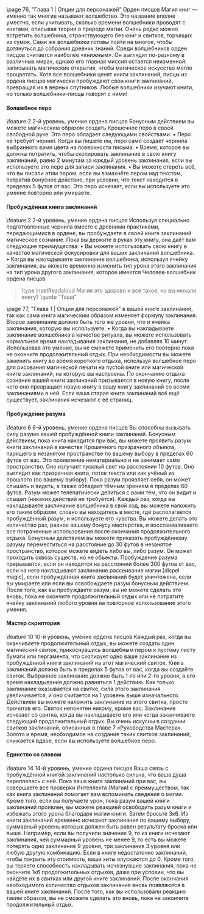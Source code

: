 \page 76, "Глава 1 | Опции для персонажей"
Орден писцов
Магия книг — именно так многие называют волшебство. Это название вполне уместно, если учитывать, сколько времени волшебники проводят с книгами, описывая теории о природе магии. Очень редко можно встретить волшебника, странствующего без книг и свитков, торчащих из сумок. Сами же волшебники готовы пойти на многое, чтобы дотянуться до собрания древних знаний.
Среди волшебников орден писцов считается наиболее «книжным». Он выглядит по-разному в различных мирах, однако его главная миссия остается неизменной: записывать магические открытия, чтобы магическое искусство могло процветать.
Хотя все волшебники ценят книги заклинаний, писцы из ордена писцов магически пробуждают свои книги заклинаний, превращая их в верных спутников. Любые волшебники изучают книги, но только волшебники-писцы говорят с ними!
#### Волшебное перо
\feature 2
2-й уровень, умение ордена писцов
Бонусным действием вы можете магическим образом создать Крошечное перо в своей свободной руке. Это перо обладает следующими свойствами:
• Перо не требует чернил. Когда вы пишете им, перо само создает чернила выбранного вами цвета на поверхности письма.
• Время, которое вы должны потратить, чтобы скопировать заклинание в свою книгу заклинаний, равно 2 минутам за каждый уровень заклинания, если вы используете это перо для записи заклинания.
• Вы можете стереть всё, что вы писали этим пером, если вы взмахнёте пером над текстом, потратив бонусное действие, при условии, что текст находится в пределах 5 футов от вас.
Это перо исчезает, если вы используете это умение повторно или умираете.
#### Пробуждённая книга заклинаний
\feature 2
2-й уровень, умение ордена писцов
Используя специально подготовленные чернила вместе с древними практиками, передающимися в ордене, вы пробуждаете в своей книге заклинаний магическое сознание.
Пока вы держите в руках эту книгу, она даёт вам следующие преимущества:
• Вы можете использовать свою книгу в качестве магической фокусировки для ваших заклинаний волшебника.
• Когда вы накладываете заклинание волшебника, используя ячейку заклинания, вы можете временно изменить тип урона этого заклинания на тип урона другого заклинания, которое имеется
Человек-волшебник ордена писцов
> \type insetReadaloud
> Магия это здорово и все такое, но вы нюхали книгу?
> \quote "Таша"

\page 77, "Глава 1 | Опции для персонажей"
в вашей книге заклинаний, так как сама книга магическим образом изменяет формулу заклинания. Второе заклинание должно быть того же уровня, что и ячейка заклинания, которую вы используете.
• Когда вы накладываете заклинание волшебника в качестве ритуала, вы можете использовать нормальное время накладывания заклинания, не добавляя 10 минут. Использовав это умение, вы не сможете применить его повторно пока не окончите продолжительный отдых.
При необходимости вы можете заменить книгу во время короткого отдыха, используя волшебное перо для рисования магической печати на пустой книге или магической книге заклинаний, на которую вы настроены. По окончанию отдыха сознание вашей книги заклинаний призывается в новую книгу, после чего оно превращает новую книгу в вашу книгу заклинаний со всеми заклинаниями в ней. Если ваша старая книга заклинаний всё ещё существует, заклинания исчезают с её страниц.
#### Пробуждение разума
\feature 6
6-й уровень, умение ордена писцов
Вы способны вызывать силу разума вашей пробуждённой книги заклинаний. Бонусным действием, пока книга находится при вас, вы можете проявить разум книги заклинаний в качестве Крошечного призрачного объекта, парящего в незанятом пространстве по вашему выбору в пределах
60 футов от вас. Это проявление нематериально и не занимает само пространство. Оно излучает тусклый свет на расстоянии 10 футов. Оно выглядит как призрачная книга, поток текста или как учёный из прошлого (по вашему выбору).
Пока разум проявляет себя, он может слышать и видеть, а также обладает тёмным зрением в пределах 60 футов. Разум может телепатически делиться с вами тем, что он видит и слышит (никаких действий не требуется).
Каждый раз, когда вы накладываете заклинание волшебника в свой ход, вы можете наложить его таким образом, словно вы находитесь в месте, где располагается пробуждённый разум, и используете его чувства. Вы можете делать это количество раз, равное вашему бонусу мастерства, и восстанавливаете все потраченные использования после окончания продолжительного отдыха.
Бонусным действием вы можете приказать пробуждённому разуму переместиться на расстояние до 30 футов в незанятое пространство, которое можете видеть либо вы, либо разум. Он может проходить сквозь существ, но не объекты.
Пробуждение разума прерывается, если он находится на расстоянии более 300 футов от вас, если на него накладывают заклинание рассеивание магии [dispel magic], если пробуждённая книга заклинаний будет уничтожена, если вы умираете или если вы освобождаете разум бонусным действием.
После того, как вы пробуждаете разум, вы не можете сделать это вновь, пока не окончите продолжительный отдых или не потратите ячейку заклинаний любого уровня на повторное использование этого умения.
#### Мастер скриптория
\feature 10
10-й уровень, умение ордена писцов
Каждый раз, когда вы оканчиваете продолжительный отдых, вы можете создать один магический свиток, прикоснувшись волшебным пером к пустому листу бумаги или пергамента, что скопирует одно ваше заклинание из пробуждённой книги заклинаний на этот магический свиток. Книга заклинаний должна быть в пределах 5 футов от вас, когда вы создаёте свиток.
Выбранное заклинание должно быть 1-го или
2-го уровня, а его время накладывания должно равняться 1 действию. Как только заклинание оказывается на свитке, сила этого заклинания увеличивается, и оно считается на 1 уровень выше изначального. Действием вы можете наложить заклинание из этого свитка, просто прочитав его.
Свиток непонятен никому, кроме вас. Заклинание исчезает со свитка, когда вы накладываете его или когда заканчиваете следующий продолжительный отдых.
Вы очень искусны в создании свитков заклинаний, описанных в главе 7 «Руководства Мастера».
Золото и время, необходимое на создание таких свитков заклинаний, снижается вдвое, если вы используете волшебное перо.
#### Единство со словом
\feature 14
14-й уровень, умение ордена писцов
Ваша связь с пробуждённой книгой заклинаний настолько сильна, что ваша душа переплелась с ней. Пока ваша книга заклинаний при вас, вы совершаете все проверки Интеллекта (Магия) с преимуществом, так как книга заклинаний помогает вам вспоминать сведения о магии.
Кроме того, если вы получаете урон, пока разум вашей книги заклинаний проявлен, вы можете реакцией освободить разум книги и избежать этого урона благодаря магии книги. Затем бросьте 3к6.
Из книги заклинаний временно исчезают заклинания по вашему выбору, суммарный уровень которых должен быть равен результату броска или выше. Например, если вы получили значение 9,
то из книги исчезают заклинания, чей суммарный уровень не менее 9, то есть вы можете потерять одно заклинание 9 уровня, три заклинания 3 уровня или любую другую комбинацию. Если в книге недостаточно заклинаний, чтобы покрыть эту стоимость, ваши хиты опускаются до 0.
Кроме того, вы теряете способность накладывать исчезнувшие заклинания, пока не окончите 1к6 продолжительных отдыхов, даже при условии, что вы найдёте их в свитках или другой книге заклинаний. После окончания необходимого количество отдыхов заклинания вновь появляются в вашей книге заклинаний.
После того, как вы использовали реакцию таким образом, вы не сможете сделать это вновь, пока не закончите продолжительный отдых.

